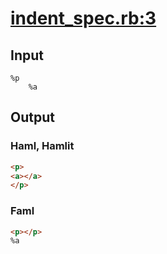 # [indent\_spec.rb:3](/spec/hamlit/engine/indent_spec.rb#L3)
## Input
```haml
%p
	%a

```

## Output
### Haml, Hamlit
```html
<p>
<a></a>
</p>

```

### Faml
```html
<p></p>
%a

```

